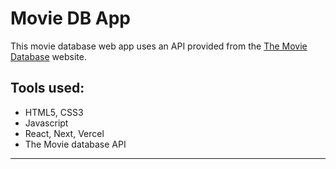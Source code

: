 <h1>Movie DB App</h1>

<!-- Try it 👉 <a href="https://quiz-app-29f85.web.app/"> here</a> -->

<p>This movie database web app uses an API provided from the <a href="https://www.themoviedb.org/">The Movie Database</a> website.
</p>
<h2>Tools used:</h2>
<ul>
  <li>HTML5, CSS3</li>
  <li>Javascript</li>
  <li>React, Next, Vercel</li>
  <li>The Movie database  API</li>
  </ul>

  <hr margin-bottom="40px" />
